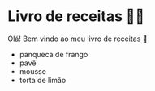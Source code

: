 # Livro de receitas :woman_cook:

Olá! Bem vindo ao meu livro de receitas :wave:

- panqueca de frango
- pavê
- mousse
- torta de limão

